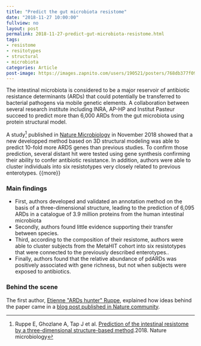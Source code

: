 ```yaml
---
title: "Predict the gut microbiota resistome"
date: "2018-11-27 10:00:00"
fullview: no
layout: post
permalink: 2018-11-27-predict-gut-microbiota-resistome.html
tags:
- resistome
- resitotypes
- structural
- microbiota
categories: Article
post-image: https://images.zapnito.com/users/190521/posters/768db377f091872a01eef12903411301/3ef4764e-427c-48ff-83b6-d4cb042a3d3b_large.png
---
```


The intestinal microbiota is considered to be a major reservoir of antibiotic resistance determinants (ARDs) that could potentially be transferred to bacterial pathogens via mobile genetic elements. A collaboration between several research institute including INRA, AP-HP and Institut Pasteur succeed to predict more than 6,000 ARDs from the gut microbiota using protein structural model.

A study[^1] published in [Nature Microbiology](https://www.nature.com/articles/s41564-018-0292-6) in November 2018 
showed that a new developped method based on 3D structural modeling was able to predict 10-fold more ARDS genes than previous studies. To confirm those prediction, several distant hit were tested using gene synthesis confirming their ability to confer antibiotic resistance. In addition, authors were able to cluster individuals into six resistotypes very closely related to previous enterotypes. {{more}} <!--more-->

### Main findings

- First, authors developed and validated an annotation method on the basis of a three-dimensional structure, leading to the prediction of 6,095 ARDs in a catalogue of 3.9 million proteins from the human intestinal microbiota
- Secondly, authors found little evidence supporting their transfer between species. 
- Third, according to the composition of their resistome, authors were able to cluster subjects from the MetaHIT cohort into six resistotypes that were connected to the previously described enterotypes.. 
- Finally, authors found that the relative abundance of pdARDs was positively associated with gene richness, but not when subjects were exposed to antibiotics. 

### Behind the scene

The first author, [Etienne "ARDs hunter" Ruppe](https://twitter.com/RuppeEtienne), explained how ideas behind the paper came in a [blog post published in Nature community](https://naturemicrobiologycommunity.nature.com/users/190521-etienne-ruppe/posts/41379-seing-metagenomic-data-in-3d). 


[^1]: Ruppe E, Ghozlane A, Tap J et al. [Prediction of the intestinal resistome by a three-dimensional structure-based method](https://www.nature.com/articles/s41564-018-0292-6).2018. Nature microbiology